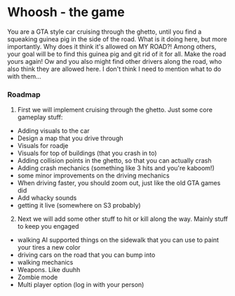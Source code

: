 # Whoosh - the game

You are a GTA style car cruising through the ghetto, until you find a squeaking guinea pig in the side of the road. What is it doing here, but more importantly. Why does it think it's allowed on MY ROAD?! Among others, your goal will be to find this guinea pig and git rid of it for all. Make the road yours again! Ow and you also might find other drivers along the road, who also think they are allowed here. I don't think I need to mention what to do with them...

### Roadmap
1) First we will implement cruising through the ghetto. Just some core gameplay stuff:
- Adding visuals to the car
- Design a map that you drive through
- Visuals for roadje
- Visuals for top of buildings (that you crash in to)
- Adding collision points in the ghetto, so that you can actually crash
- Adding crash mechanics (something like 3 hits and you're kaboom!)
- some minor improvements on the driving mechanics
- When driving faster, you should zoom out, just like the old GTA games did
- Add whacky sounds
- getting it live (somewhere on S3 probably)

2) Next we will add some other stuff to hit or kill along the way. Mainly stuff to keep you engaged
- walking AI supported things on the sidewalk that you can use to paint your tires a new color
- driving cars on the road that you can bump into
- walking mechanics
- Weapons. Like duuhh
- Zombie mode
- Multi player option (log in with your person)
